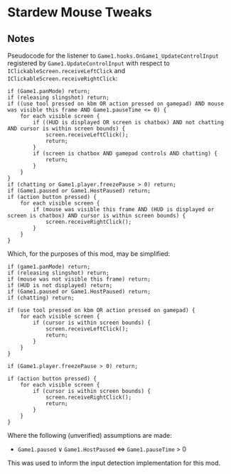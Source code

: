 # Stardew Mouse Tweaks

## Notes

Pseudocode for the listener to `Game1.hooks.OnGame1_UpdateControlInput` registered by `Game1.UpdateControlInput`
with respect to `IClickableScreen.receiveLeftClick` and `IClickableScreen.receiveRightClick`:

```text
if (Game1.panMode) return;
if (releasing slingshot) return;
if ((use tool pressed on kbm OR action pressed on gamepad) AND mouse was visible this frame AND Game1.pauseTime <= 0) {
    for each visible screen {
        if ((HUD is displayed OR screen is chatbox) AND not chatting AND cursor is within screen bounds) {
            screen.receiveLeftClick();
            return;
        }
        if (screen is chatbox AND gamepad controls AND chatting) {
            return;
        }
    }
}
if (chatting or Game1.player.freezePause > 0) return;
if (Game1.paused or Game1.HostPaused) return;
if (action button pressed) {
    for each visible screen {
        if (mouse was visible this frame AND (HUD is displayed or screen is chatbox) AND cursor is within screen bounds) {
            screen.receiveRightClick();
        }
    }
}
```

Which, for the purposes of this mod, may be simplified:
```text
if (game1.panMode) return;
if (releasing slingshot) return;
if (mouse was not visible this frame) return;
if (HUD is not displayed) return;
if (Game1.paused or Game1.HostPaused) return;
if (chatting) return;

if (use tool pressed on kbm OR action pressed on gamepad) {
    for each visible screen {
        if (cursor is within screen bounds) {
            screen.receiveLeftClick();
            return;
        }
    }
}

if (Game1.player.freezePause > 0) return;

if (action button pressed) {
    for each visible screen {
        if (cursor is within screen bounds) {
            screen.receiveRightClick();
            return;
        }
    }
}
```

Where the following (unverified) assumptions are made:
- `Game1.paused` $\lor$ `Game1.HostPaused` $\Leftrightarrow$ `Game1.pauseTime` > 0

This was used to inform the input detection implementation for this mod.
